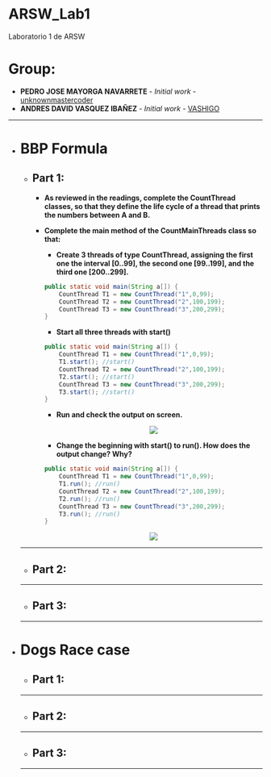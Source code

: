 # ARSW_Lab1
Laboratorio 1 de ARSW
# Group:
+ **PEDRO JOSE MAYORGA NAVARRETE** - *Initial work* - [unknownmastercoder](https://github.com/unknownmastercoder)
+ **ANDRES DAVID VASQUEZ IBAÑEZ** - *Initial work* - [VASHIGO](https://github.com/vashigo)
----
                
+ # **BBP Formula**
    + ## Part 1:
        + **As reviewed in the readings, complete the CountThread classes, so that they define the life cycle of a thread that prints the numbers between A and B.**

        + **Complete the main method of the CountMainThreads class so that:**
            + **Create 3 threads of type CountThread, assigning the first one the interval [0..99], the second one [99..199], and the third one [200..299].**
            ```java
            public static void main(String a[]) {
                CountThread T1 = new CountThread("1",0,99);
                CountThread T2 = new CountThread("2",100,199);
                CountThread T3 = new CountThread("3",200,299);
            }
            ```
            + **Start all three threads with start()**
            ```java
            public static void main(String a[]) {
                CountThread T1 = new CountThread("1",0,99);
                T1.start(); //start()
                CountThread T2 = new CountThread("2",100,199);
                T2.start(); //start()
                CountThread T3 = new CountThread("3",200,299);
                T3.start(); //start()
            }
            ```
            + **Run and check the output on screen.**
            
            <p align="center">
            <img src="https://drive.google.com/uc?export=view&id=1tIpGmdUyY9V3hAF-WXxXu0Sblb3hYaht" />
            </p>

            + **Change the beginning with start() to run(). How does the output change? Why?**

            ```java
            public static void main(String a[]) {
                CountThread T1 = new CountThread("1",0,99);
                T1.run(); //run()
                CountThread T2 = new CountThread("2",100,199);
                T2.run(); //run()
                CountThread T3 = new CountThread("3",200,299);
                T3.run(); //run()
            }
            ```

            <p align="center">
            <img src="https://drive.google.com/uc?export=view&id=1EyrHb76wGqrKD5GakdXPh6dCCoXz_Gg-" />
            </p>
    ----
    + ## Part 2:
    ----
    + ## Part 3:
    ----
+ # **Dogs Race case**
    + ## Part 1:
    ----
    + ## Part 2:
    ----
    + ## Part 3:
    ----
